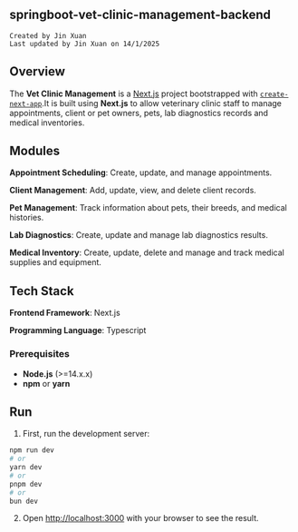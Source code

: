 ## springboot-vet-clinic-management-backend
`Created by Jin Xuan`  
`Last updated by Jin Xuan on 14/1/2025`

## Overview

The **Vet Clinic Management** is a [Next.js](https://nextjs.org) project bootstrapped with [`create-next-app`](https://nextjs.org/docs/app/api-reference/cli/create-next-app).It is built using **Next.js** to allow  veterinary clinic staff to manage appointments, client or pet owners, pets, lab diagnostics records and medical inventories.

## Modules
**Appointment Scheduling**: Create, update, and manage appointments.

**Client Management**: Add, update, view, and delete client records.

**Pet Management**: Track information about pets, their breeds, and medical histories.

**Lab Diagnostics**: Create, update and manage lab diagnostics results.

**Medical Inventory**: Create, update, delete and manage and track medical supplies and equipment. 

## Tech Stack
**Frontend Framework**: Next.js

**Programming Language**: Typescript

### Prerequisites
- **Node.js** (>=14.x.x)
- **npm** or **yarn**

## Run

1) First, run the development server:

```bash
npm run dev
# or
yarn dev
# or
pnpm dev
# or
bun dev
```

2) Open [http://localhost:3000](http://localhost:3000) with your browser to see the result.